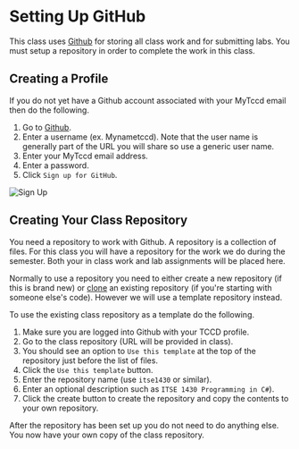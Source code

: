 # Setting Up GitHub

This class uses [Github](https://github.com) for storing all class work and for submitting labs. You must setup a repository in order to complete the work in this class.

## Creating a Profile

If you do not yet have a Github account associated with your MyTccd email then do the following.

1. Go to [Github](https://github.com).
2. Enter a username (ex. Mynametccd). Note that the user name is generally part of the URL you will share so use a generic user name.
3. Enter your MyTccd email address.
4. Enter a password.
5. Click `Sign up for GitHub`.

![Sign Up](signup.png)

## Creating Your Class Repository

You need a repository to work with Github. A repository is a collection of files. For this class you will have a repository for the work we do during the semester. Both your in class work and lab assignments will be placed here.

Normally to use a repository you need to either create a new repository (if this is brand new) or [clone](getting-started) an existing repository (if you're starting with someone else's code). However we will use a template repository instead. 

To use the existing class repository as a template do the following.

1. Make sure you are logged into Github with your TCCD profile.
1. Go to the class repository (URL will be provided in class).
1. You should see an option to `Use this template` at the top of the repository just before the list of files.
1. Click the `Use this template` button.
1. Enter the repository name (use `itse1430` or similar).
1. Enter an optional description such as `ITSE 1430 Programming in C#`).
1. Click the create button to create the repository and copy the contents to your own repository.

After the repository has been set up you do not need to do anything else. You now have your own copy of the class repository.
